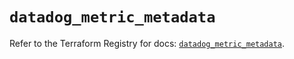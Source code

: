 # `datadog_metric_metadata`

Refer to the Terraform Registry for docs: [`datadog_metric_metadata`](https://registry.terraform.io/providers/datadog/datadog/3.44.1/docs/resources/metric_metadata).
